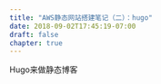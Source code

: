 ```yaml
---
title: "AWS静态网站搭建笔记（二）：hugo"
date: 2018-09-02T17:45:19-07:00
draft: false
chapter: true
---
```


Hugo来做静态博客
